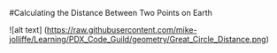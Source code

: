 #Calculating the Distance Between Two Points on Earth

![alt text] (https://raw.githubusercontent.com/mike-jolliffe/Learning/PDX_Code_Guild/geometry/Great_Circle_Distance.png)
